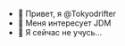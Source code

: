 - 👋 Привет, я @Tokyodrifter
- 👀 Меня интересует JDM
- 🗿 Я сейчас не учусь...

<!---
Tokyodrifter1/Tokyodrifter1 is a ✨ special ✨ repository because its `README.md` (this file) appears on your GitHub profile.
You can click the Preview link to take a look at your changes.
--->
